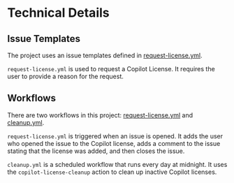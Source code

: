 
# Technical Details

## Issue Templates

The project uses an issue templates defined in [request-license.yml](../../../../../c:/Users/auste/source/copilot-license/.github/ISSUE_TEMPLATE/request-license.yml).

`request-license.yml` is used to request a Copilot License. It requires the user to provide a reason for the request.

## Workflows

There are two workflows in this project: [request-license.yml](../../../../../c:/Users/auste/source/copilot-license/.github/workflows/request-license.yml) and [cleanup.yml](../../../../../c:/Users/auste/source/copilot-license/.github/workflows/cleanup.yml).

`request-license.yml` is triggered when an issue is opened. It adds the user who opened the issue to the Copilot license, adds a comment to the issue stating that the license was added, and then closes the issue.

`cleanup.yml` is a scheduled workflow that runs every day at midnight. It uses the `copilot-license-cleanup` action to clean up inactive Copilot licenses.
